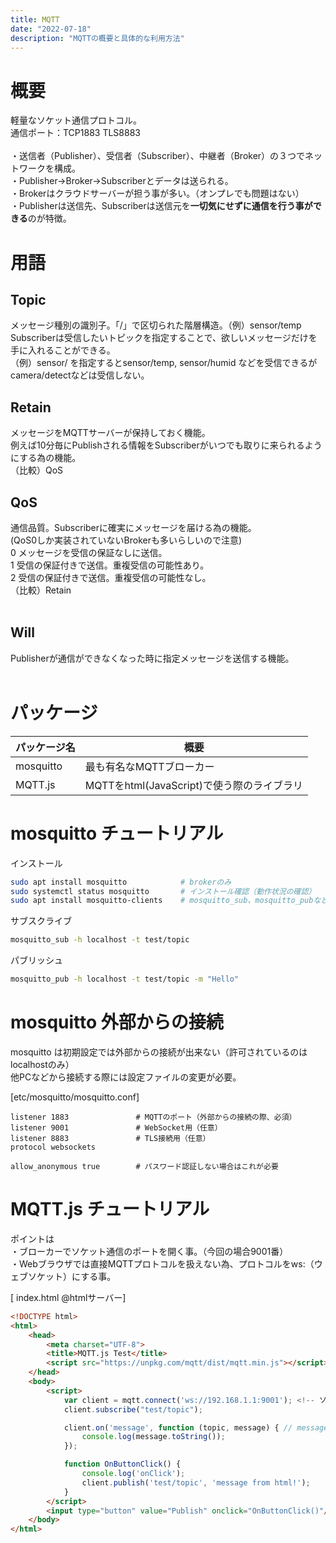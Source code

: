 ```yaml
---
title: MQTT
date: "2022-07-18"
description: "MQTTの概要と具体的な利用方法"
---
```


# 概要
軽量なソケット通信プロトコル。<br>
通信ポート：TCP1883 TLS8883<br>
<br>
・送信者（Publisher）、受信者（Subscriber）、中継者（Broker）の３つでネットワークを構成。<br>
・Publisher→Broker→Subscriberとデータは送られる。<br>
・Brokerはクラウドサーバーが担う事が多い。（オンプレでも問題はない）<br>
・Publisherは送信先、Subscriberは送信元を<b>一切気にせずに通信を行う事ができる</b>のが特徴。<br>


# 用語
## Topic
メッセージ種別の識別子。「/」で区切られた階層構造。（例）sensor/temp<br>
Subscriberは受信したいトピックを指定することで、欲しいメッセージだけを手に入れることができる。<br>
（例）sensor/ を指定するとsensor/temp, sensor/humid などを受信できるが camera/detectなどは受信しない。<br>

## Retain
メッセージをMQTTサーバーが保持しておく機能。<br>
例えば10分毎にPublishされる情報をSubscriberがいつでも取りに来られるようにする為の機能。<br>
（比較）QoS<br>

## QoS
通信品質。Subscriberに確実にメッセージを届ける為の機能。<br>
(QoS0しか実装されていないBrokerも多いらしいので注意)<br>
0	メッセージを受信の保証なしに送信。<br>
1	受信の保証付きで送信。重複受信の可能性あり。<br>
2	受信の保証付きで送信。重複受信の可能性なし。<br>
（比較）Retain<br>
<br>
## Will
Publisherが通信ができなくなった時に指定メッセージを送信する機能。
<br>
<br>
# パッケージ

|  パッケージ名  |  概要  |
| ---- | ---- |
|  mosquitto  |  最も有名なMQTTブローカー  |
|  MQTT.js  |  MQTTをhtml(JavaScript)で使う際のライブラリ  |



# mosquitto チュートリアル
インストール
```bash
sudo apt install mosquitto            # brokerのみ
sudo systemctl status mosquitto       # インストール確認（動作状況の確認）
sudo apt install mosquitto-clients    # mosquitto_sub、mosquitto_pubなど
```

サブスクライブ
```bash
mosquitto_sub -h localhost -t test/topic
```

パブリッシュ
```bash
mosquitto_pub -h localhost -t test/topic -m "Hello"
```


# mosquitto 外部からの接続
mosquitto は初期設定では外部からの接続が出来ない（許可されているのはlocalhostのみ）<br>
他PCなどから接続する際には設定ファイルの変更が必要。<br>

[etc/mosquitto/mosquitto.conf]
```
listener 1883               # MQTTのポート（外部からの接続の際、必須）
listener 9001               # WebSocket用（任意）
listener 8883               # TLS接続用（任意）
protocol websockets

allow_anonymous true 		# パスワード認証しない場合はこれが必要
```



# MQTT.js チュートリアル

ポイントは<br>
・ブローカーでソケット通信のポートを開く事。（今回の場合9001番）<br>
・Webブラウザでは直接MQTTプロトコルを扱えない為、プロトコルをws:（ウェブソケット）にする事。<br>

[ index.html @htmlサーバー]
```html
<!DOCTYPE html>
<html>
    <head>
        <meta charset="UTF-8">
        <title>MQTT.js Test</title>
        <script src="https://unpkg.com/mqtt/dist/mqtt.min.js"></script>      
    </head>
    <body>
        <script>
            var client = mqtt.connect('ws://192.168.1.1:9001');	<!-- ソケット通信用のポートを選択する -- >
            client.subscribe("test/topic");

            client.on('message', function (topic, message) { // message is Buffer
                console.log(message.toString());
            });

            function OnButtonClick() {
                console.log('onClick');
                client.publish('test/topic', 'message from html!');
            }
        </script>
        <input type="button" value="Publish" onclick="OnButtonClick()"/>
    </body>
</html>
```